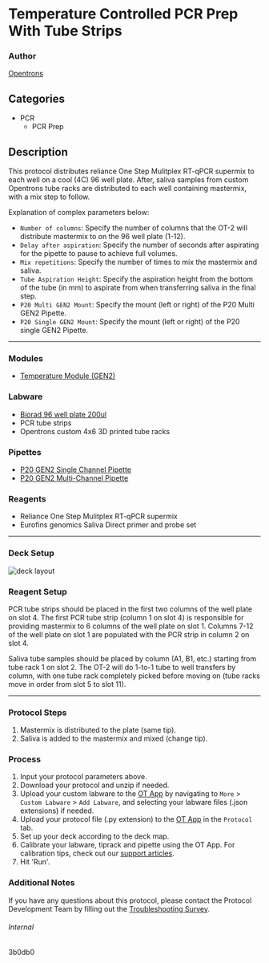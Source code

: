 # Temperature Controlled PCR Prep With Tube Strips

### Author
[Opentrons](https://opentrons.com/)

## Categories
* PCR
	* PCR Prep

## Description
This protocol distributes reliance One Step Mulitplex RT-qPCR supermix to each well on a cool (4C) 96 well plate. After, saliva samples from custom Opentrons tube racks are distributed to each well containing mastermix, with a mix step to follow.

Explanation of complex parameters below:
* `Number of columns`: Specify the number of columns that the OT-2 will distribute mastermix to on the 96 well plate (1-12).
* `Delay after aspiration`: Specify the number of seconds after aspirating for the pipette to pause to achieve full volumes.
* `Mix repetitions`: Specify the number of times to mix the mastermix and saliva.
* `Tube Aspiration Height`: Specify the aspiration height from the bottom of the tube (in mm) to aspirate from when transferring saliva in the final step.
* `P20 Multi GEN2 Mount`: Specify the mount (left or right) of the P20 Multi GEN2 Pipette.
* `P20 Single GEN2 Mount`: Specify the mount (left or right) of the P20 single GEN2 Pipette.

---

### Modules
* [Temperature Module (GEN2)](https://shop.opentrons.com/collections/hardware-modules/products/tempdeck)

### Labware
* [Biorad 96 well plate 200ul](https://labware.opentrons.com/biorad_96_wellplate_200ul_pcr?category=wellPlate)
* PCR tube strips
* Opentrons custom 4x6 3D printed tube racks

### Pipettes
* [P20 GEN2 Single Channel Pipette](https://shop.opentrons.com/collections/ot-2-robot/products/single-channel-electronic-pipette)
* [P20 GEN2 Multi-Channel Pipette](https://shop.opentrons.com/collections/ot-2-robot/products/8-channel-electronic-pipette)

### Reagents
* Reliance One Step Mulitplex RT-qPCR supermix
* Eurofins genomics Saliva Direct primer and probe set

---

### Deck Setup
![deck layout](https://opentrons-protocol-library-website.s3.amazonaws.com/custom-README-images/3b0db0/Screen+Shot+2021-06-03+at+11.14.47+AM.png)

### Reagent Setup

PCR tube strips should be placed in the first two columns of the well plate on slot 4. The first PCR tube strip (column 1 on slot 4) is responsible for providing mastermix to 6 columns of the well plate on slot 1. Columns 7-12 of the well plate on slot 1 are populated with the PCR strip in column 2 on slot 4.

Saliva tube samples should be placed by column (A1, B1, etc.) starting from tube rack 1 on slot 2. The OT-2 will do 1-to-1 tube to well transfers by column, with one tube rack completely picked before moving on (tube racks move in order from slot 5 to slot 11).


---

### Protocol Steps
1. Mastermix is distributed to the plate (same tip).
2. Saliva is added to the mastermix and mixed (change tip).

### Process
1. Input your protocol parameters above.
2. Download your protocol and unzip if needed.
3. Upload your custom labware to the [OT App](https://opentrons.com/ot-app) by navigating to `More` > `Custom Labware` > `Add Labware`, and selecting your labware files (.json extensions) if needed.
4. Upload your protocol file (.py extension) to the [OT App](https://opentrons.com/ot-app) in the `Protocol` tab.
5. Set up your deck according to the deck map.
6. Calibrate your labware, tiprack and pipette using the OT App. For calibration tips, check out our [support articles](https://support.opentrons.com/en/collections/1559720-guide-for-getting-started-with-the-ot-2).
7. Hit 'Run'.

### Additional Notes
If you have any questions about this protocol, please contact the Protocol Development Team by filling out the [Troubleshooting Survey](https://protocol-troubleshooting.paperform.co/).

###### Internal
3b0db0
